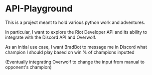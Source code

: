 # API-Playground
This is a project meant to hold various python work and adventures.

In particular, I want to explore the Riot Developer API and its ability to integrate with the Discord API and Overwolf.

As an initial use case, I want BradBot to message me in Discord what champion I should play based on win % of champions inputted 

(Eventually integrating Overwolf to change the input from manual to opponent's champion)